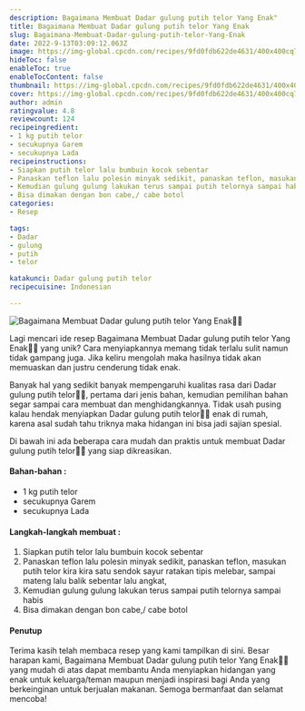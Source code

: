 ```yaml
---
description: Bagaimana Membuat Dadar gulung putih telor Yang Enak"
title: Bagaimana Membuat Dadar gulung putih telor Yang Enak
slug: Bagaimana-Membuat-Dadar-gulung-putih-telor-Yang-Enak
date: 2022-9-13T03:09:12.063Z
image: https://img-global.cpcdn.com/recipes/9fd0fdb622de4631/400x400cq70/photo.jpg
hideToc: false
enableToc: true
enableTocContent: false
thumbnail: https://img-global.cpcdn.com/recipes/9fd0fdb622de4631/400x400cq70/photo.jpg
cover: https://img-global.cpcdn.com/recipes/9fd0fdb622de4631/400x400cq70/photo.jpg
author: admin
ratingvalue: 4.8
reviewcount: 124
recipeingredient:
- 1 kg putih telor
- secukupnya Garem
- secukupnya Lada
recipeinstructions:
- Siapkan putih telor lalu bumbuin kocok sebentar
- Panaskan teflon lalu polesin minyak sedikit, panaskan teflon, masukan putih telor kira kira satu sendok sayur ratakan tipis melebar, sampai mateng lalu balik sebentar lalu angkat,
- Kemudian gulung gulung lakukan terus sampai putih telornya sampai habis
- Bisa dimakan dengan bon cabe,/ cabe botol
categories:
- Resep

tags:
- Dadar
- gulung
- putih
- telor

katakunci: Dadar gulung putih telor
recipecuisine: Indonesian

---
```


![Bagaimana Membuat Dadar gulung putih telor Yang Enak👩‍🍳](https://img-global.cpcdn.com/recipes/9fd0fdb622de4631/400x400cq70/photo.jpg)

Lagi mencari ide resep Bagaimana Membuat Dadar gulung putih telor Yang Enak👩‍🍳 yang unik? Cara menyiapkannya memang tidak terlalu sulit namun tidak gampang juga. Jika keliru mengolah maka hasilnya tidak akan memuaskan dan justru cenderung tidak enak.

Banyak hal yang sedikit banyak mempengaruhi kualitas rasa dari Dadar gulung putih telor👩‍🍳, pertama dari jenis bahan, kemudian pemilihan bahan segar sampai cara membuat dan menghidangkannya. Tidak usah pusing kalau hendak menyiapkan Dadar gulung putih telor👩‍🍳 enak di rumah, karena asal sudah tahu triknya maka hidangan ini bisa jadi sajian spesial.

Di bawah ini ada beberapa cara mudah dan praktis untuk membuat Dadar gulung putih telor👩‍🍳 yang siap dikreasikan.

<!--inarticleads1-->

#### Bahan-bahan :

- 1 kg putih telor
- secukupnya Garem
- secukupnya Lada

<!--inarticleads2-->

#### Langkah-langkah membuat :

1. Siapkan putih telor lalu bumbuin kocok sebentar
1. Panaskan teflon lalu polesin minyak sedikit, panaskan teflon, masukan putih telor kira kira satu sendok sayur ratakan tipis melebar, sampai mateng lalu balik sebentar lalu angkat,
1. Kemudian gulung gulung lakukan terus sampai putih telornya sampai habis
1. Bisa dimakan dengan bon cabe,/ cabe botol

#### Penutup

Terima kasih telah membaca resep yang kami tampilkan di sini. Besar harapan kami, Bagaimana Membuat Dadar gulung putih telor Yang Enak👩‍🍳 yang mudah di atas dapat membantu Anda menyiapkan hidangan yang enak untuk keluarga/teman maupun menjadi inspirasi bagi Anda yang berkeinginan untuk berjualan makanan. Semoga bermanfaat dan selamat mencoba!